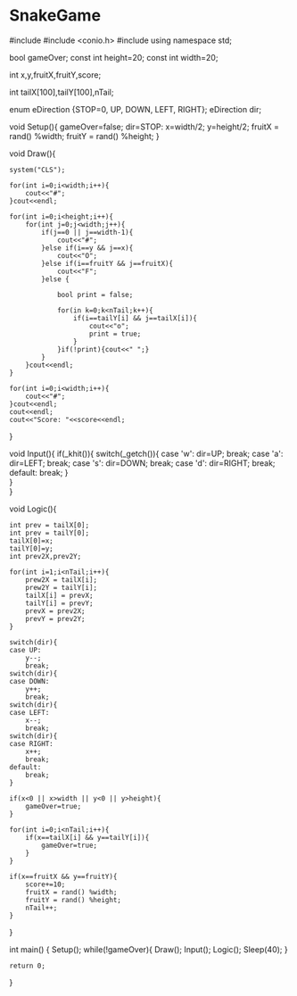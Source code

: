 # SnakeGame
#include <iostream>
#include <conio.h>
#include <windows>
using namespace std;

bool gameOver;
const int height=20;
const int width=20;

int x,y,fruitX,fruitY,score;

int tailX[100],tailY[100],nTail;

enum eDirection {STOP=0, UP, DOWN, LEFT, RIGHT};
eDirection dir;

void Setup(){
    gameOver=false;
    dir=STOP:
    x=width/2;
    y=height/2;
    fruitX = rand() %width;
    fruitY = rand() %height;
}

void Draw(){
    
    system("CLS");
    
    for(int i=0;i<width;i++){
        cout<<"#";
    }cout<<endl;
    
    for(int i=0;i<height;i++){
        for(int j=0;j<width;j++){
            if(j==0 || j==width-1){
                cout<<"#";
            }else if(i==y && j==x){
                cout<<"O";
            }else if(i==fruitY && j==fruitX){
                cout<<"F";
            }else {
                
                bool print = false;
                
                for(in k=0;k<nTail;k++){
                    if(i==tailY[i] && j==tailX[i]){
                        cout<<"o";
                        print = true;
                    }
                }if(!print){cout<<" ";}
            }
        }cout<<endl;
    }
    
    for(int i=0;i<width;i++){
        cout<<"#";
    }cout<<endl;
    cout<<endl;
    cout<<"Score: "<<score<<endl;
}

void Input(){
    if(_khit()){
        switch(_getch()){
        case 'w':
            dir=UP;
            break;
        case 'a':
            dir=LEFT;
            break;
        case 's':
            dir=DOWN;
            break;
        case 'd':
            dir=RIGHT;
            break;
        default:
            break;
        }    
    }    
}

void Logic(){
    
    int prev = tailX[0];
    int prev = tailY[0];
    tailX[0]=x;
    tailY[0]=y;
    int prev2X,prev2Y;
    
    for(int i=1;i<nTail;i++){
        prew2X = tailX[i];
        prew2Y = tailY[i];
        tailX[i] = prevX;
        tailY[i] = prevY;
        prevX = prev2X;
        prevY = prev2Y;
    }
    
    switch(dir){
    case UP:
        y--;
        break;
    switch(dir){
    case DOWN:
        y++;
        break;
    switch(dir){
    case LEFT:
        x--;
        break;
    switch(dir){
    case RIGHT:
        x++;
        break;
    default:
        break;
    }
    
    if(x<0 || x>width || y<0 || y>height){
        gameOver=true;
    }
    
    for(int i=0;i<nTail;i++){
        if(x==tailX[i] && y==tailY[i]){
            gameOver=true;
        }
    }
    
    if(x==fruitX && y==fruitY){
        score+=10;
        fruitX = rand() %width;
        fruitY = rand() %height;
        nTail++;
    }
}

int main()
{
    Setup();
    while(!gameOver){
        Draw();
        Input();
        Logic();
        Sleep(40);
    }

    return 0;
}
